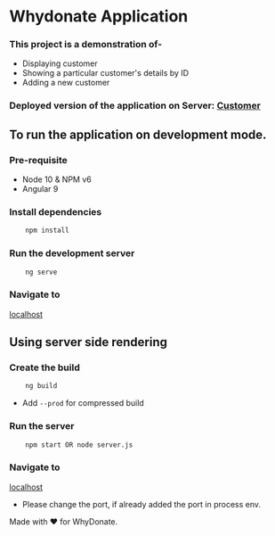 # Whydonate Application

### This project is a demonstration of-
- Displaying customer
- Showing a particular customer's details by ID
- Adding a new customer

### Deployed version of the application on Server: [Customer]('https://whydonate.herokuapp.com/')

## To run the application on development mode.
### Pre-requisite
* Node 10 & NPM v6
* Angular 9

### Install dependencies
```bash
    npm install
```
### Run the development server
```bash
    ng serve
```

### Navigate to
[localhost]('http://localhost:4200/home')

## Using server side rendering
### Create the build
```bash
    ng build
```
- Add `--prod` for compressed build

### Run the server
```bash
    npm start OR node server.js
```

### Navigate to
[localhost]('http://localhost:8080/home)
- Please change the port, if already added the port in process env.


Made with :heart: for WhyDonate.

